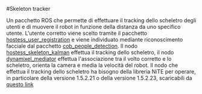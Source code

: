 #Skeleton tracker

Un pacchetto ROS che permette di effettuare il tracking dello scheletro degli utenti e di muovere il robot in funzione della distanza da uno specifico utente. L'utente corretto viene scelto tramite il pacchetto [hostess_user_registration](hostess_user_registration) e viene individuato mediante riconoscimento facciale dal pacchetto [cob_people_detection](cob_people_detection). Il nodo [hostess_skeleton_kalman](hostess_skeleton_kalman) effettua il tracking dello scheletro, il nodo [dynamixel_mediator](dynamyxel_mediator) effettua l'associazione tra il volto corretto e lo scheletro, orienta la camera e media la velocità del robot. Il nodo che effettua il tracking dello scheletro ha bisogno della libreria NiTE per operare, in particolare della versione 1.5.2.21 o della versione 1.5.2.23, scaricabili da [questo link](http://www.openni.ru/openni-sdk/openni-sdk-history-2/)

